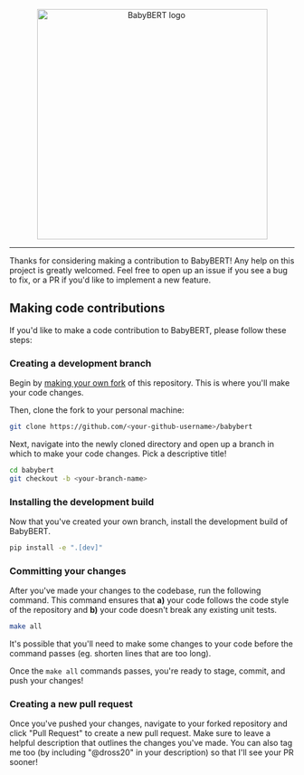 <p align="center">
  <picture>
    <source media="(prefers-color-scheme: dark)" srcset="https://i.imgur.com/iQPJLc7.png">
    <source media="(prefers-color-scheme: light)" srcset="https://i.imgur.com/Qap3ZbE.png">
    <img src="https://i.imgur.com/Qap3ZbE.png" width="407" style="height: auto;" alt="BabyBERT logo"></img>
  </picture>
</p>

---

Thanks for considering making a contribution to BabyBERT! Any help on this project is greatly welcomed. Feel free to open up an issue if you see a bug to fix, or a PR if you'd like to implement a new feature.

## Making code contributions
If you'd like to make a code contribution to BabyBERT, please follow these steps:
### Creating a development branch
Begin by [making your own fork](https://github.com/dross20/babybert/fork) of this repository. This is where you'll make your code changes.

Then, clone the fork to your personal machine:
```sh
git clone https://github.com/<your-github-username>/babybert
```

Next, navigate into the newly cloned directory and open up a branch in which to make your code changes. Pick a descriptive title!
```sh
cd babybert
git checkout -b <your-branch-name>
```
### Installing the development build
Now that you've created your own branch, install the development build of BabyBERT.
```sh
pip install -e ".[dev]"
```
### Committing your changes
After you've made your changes to the codebase, run the following command. This command ensures that **a)** your code follows the code style of the repository and **b)** your code doesn't break any existing unit tests.
```sh
make all
```
It's possible that you'll need to make some changes to your code before the command passes (eg. shorten lines that are too long).

Once the `make all` commands passes, you're ready to stage, commit, and push your changes!
### Creating a new pull request
Once you've pushed your changes, navigate to your forked repository and click "Pull Request" to create a new pull request. Make sure to leave a helpful description that outlines the changes you've made. You can also tag me too (by including "@dross20" in your description) so that I'll see your PR sooner!
